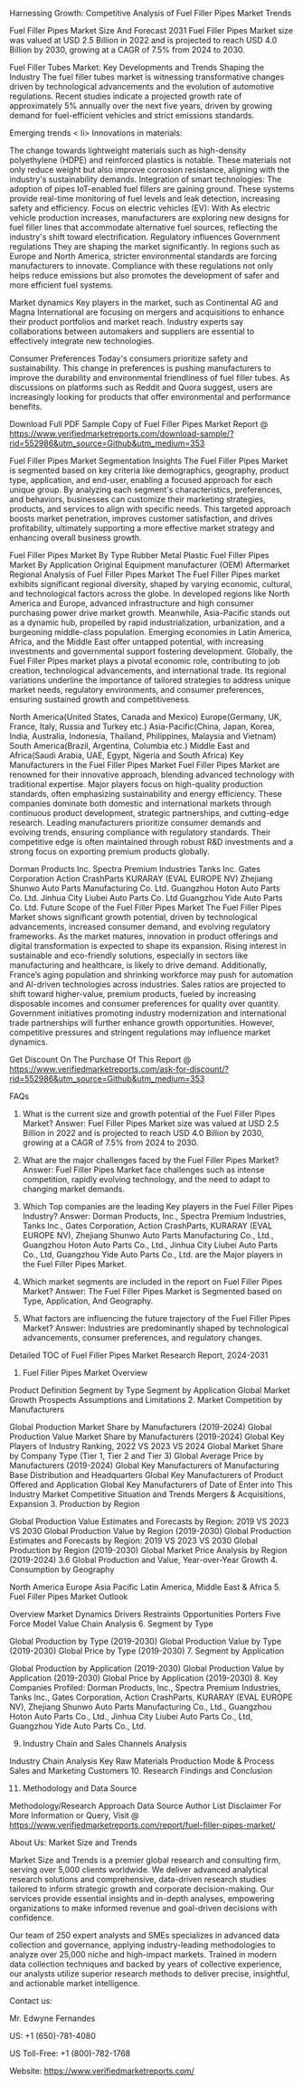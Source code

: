 Harnessing Growth: Competitive Analysis of Fuel Filler Pipes Market Trends


Fuel Filler Pipes Market Size And Forecast 2031
Fuel Filler Pipes Market size was valued at USD 2.5 Billion in 2022 and is projected to reach USD 4.0 Billion by 2030, growing at a CAGR of 7.5% from 2024 to 2030.

Fuel Filler Tubes Market: Key Developments and Trends Shaping the Industry
The fuel filler tubes market is witnessing transformative changes driven by technological advancements and the evolution of automotive regulations. Recent studies indicate a projected growth rate of approximately 5% annually over the next five years, driven by growing demand for fuel-efficient vehicles and strict emissions standards.

Emerging trends
< li>
Innovations in materials:

The change towards lightweight materials such as high-density polyethylene (HDPE) and reinforced plastics is notable. These materials not only reduce weight but also improve corrosion resistance, aligning with the industry's sustainability demands.
Integration of smart technologies: The adoption of pipes IoT-enabled fuel fillers are gaining ground. These systems provide real-time monitoring of fuel levels and leak detection, increasing safety and efficiency.
Focus on electric vehicles (EV): With As electric vehicle production increases, manufacturers are exploring new designs for fuel filler lines that accommodate alternative fuel sources, reflecting the industry's shift toward electrification.
Regulatory influences
Government regulations They are shaping the market significantly. In regions such as Europe and North America, stricter environmental standards are forcing manufacturers to innovate. Compliance with these regulations not only helps reduce emissions but also promotes the development of safer and more efficient fuel systems.

Market dynamics
Key players in the market, such as Continental AG and Magna International are focusing on mergers and acquisitions to enhance their product portfolios and market reach. Industry experts say collaborations between automakers and suppliers are essential to effectively integrate new technologies.

Consumer Preferences
Today's consumers prioritize safety and sustainability. This change in preferences is pushing manufacturers to improve the durability and environmental friendliness of fuel filler tubes. As discussions on platforms such as Reddit and Quora suggest, users are increasingly looking for products that offer environmental and performance benefits.

Download Full PDF Sample Copy of Fuel Filler Pipes Market Report @ https://www.verifiedmarketreports.com/download-sample/?rid=552986&utm_source=Github&utm_medium=353

Fuel Filler Pipes Market Segmentation Insights
The Fuel Filler Pipes Market is segmented based on key criteria like demographics, geography, product type, application, and end-user, enabling a focused approach for each unique group. By analyzing each segment's characteristics, preferences, and behaviors, businesses can customize their marketing strategies, products, and services to align with specific needs. This targeted approach boosts market penetration, improves customer satisfaction, and drives profitability, ultimately supporting a more effective market strategy and enhancing overall business growth.

Fuel Filler Pipes Market By Type
Rubber
Metal
Plastic
Fuel Filler Pipes Market By Application
Original Equipment manufacturer (OEM)
Aftermarket
Regional Analysis of Fuel Filler Pipes Market
The Fuel Filler Pipes market exhibits significant regional diversity, shaped by varying economic, cultural, and technological factors across the globe. In developed regions like North America and Europe, advanced infrastructure and high consumer purchasing power drive market growth. Meanwhile, Asia-Pacific stands out as a dynamic hub, propelled by rapid industrialization, urbanization, and a burgeoning middle-class population. Emerging economies in Latin America, Africa, and the Middle East offer untapped potential, with increasing investments and governmental support fostering development. Globally, the Fuel Filler Pipes market plays a pivotal economic role, contributing to job creation, technological advancements, and international trade. Its regional variations underline the importance of tailored strategies to address unique market needs, regulatory environments, and consumer preferences, ensuring sustained growth and competitiveness.

North America(United States, Canada and Mexico)
Europe(Germany, UK, France, Italy, Russia and Turkey etc.)
Asia-Pacific(China, Japan, Korea, India, Australia, Indonesia, Thailand, Philippines, Malaysia and Vietnam)
South America(Brazil, Argentina, Columbia etc.)
Middle East and Africa(Saudi Arabia, UAE, Egypt, Nigeria and South Africa)
Key Manufacturers in the Fuel Filler Pipes Market
Fuel Filler Pipes Market are renowned for their innovative approach, blending advanced technology with traditional expertise. Major players focus on high-quality production standards, often emphasizing sustainability and energy efficiency. These companies dominate both domestic and international markets through continuous product development, strategic partnerships, and cutting-edge research. Leading manufacturers prioritize consumer demands and evolving trends, ensuring compliance with regulatory standards. Their competitive edge is often maintained through robust R&D investments and a strong focus on exporting premium products globally.

Dorman Products
Inc.
Spectra Premium Industries
Tanks Inc.
Gates Corporation
Action CrashParts
KURARAY (EVAL EUROPE NV)
Zhejiang Shunwo Auto Parts Manufacturing Co.
Ltd.
Guangzhou Hoton Auto Parts Co.
Ltd.
Jinhua City Liubei Auto Parts Co.
Ltd
Guangzhou Yide Auto Parts Co.
Ltd.
Future Scope of the Fuel Filler Pipes Market
The Fuel Filler Pipes Market shows significant growth potential, driven by technological advancements, increased consumer demand, and evolving regulatory frameworks. As the market matures, innovation in product offerings and digital transformation is expected to shape its expansion. Rising interest in sustainable and eco-friendly solutions, especially in sectors like manufacturing and healthcare, is likely to drive demand. Additionally, France’s aging population and shrinking workforce may push for automation and AI-driven technologies across industries. Sales ratios are projected to shift toward higher-value, premium products, fueled by increasing disposable incomes and consumer preferences for quality over quantity. Government initiatives promoting industry modernization and international trade partnerships will further enhance growth opportunities. However, competitive pressures and stringent regulations may influence market dynamics.

Get Discount On The Purchase Of This Report @ https://www.verifiedmarketreports.com/ask-for-discount/?rid=552986&utm_source=Github&utm_medium=353

FAQs
1. What is the current size and growth potential of the Fuel Filler Pipes Market?
Answer: Fuel Filler Pipes Market size was valued at USD 2.5 Billion in 2022 and is projected to reach USD 4.0 Billion by 2030, growing at a CAGR of 7.5% from 2024 to 2030.

2. What are the major challenges faced by the Fuel Filler Pipes Market?
Answer: Fuel Filler Pipes Market face challenges such as intense competition, rapidly evolving technology, and the need to adapt to changing market demands.

3. Which Top companies are the leading Key players in the Fuel Filler Pipes Industry?
Answer: Dorman Products, Inc., Spectra Premium Industries, Tanks Inc., Gates Corporation, Action CrashParts, KURARAY (EVAL EUROPE NV), Zhejiang Shunwo Auto Parts Manufacturing Co., Ltd., Guangzhou Hoton Auto Parts Co., Ltd., Jinhua City Liubei Auto Parts Co., Ltd, Guangzhou Yide Auto Parts Co., Ltd. are the Major players in the Fuel Filler Pipes Market.

4. Which market segments are included in the report on Fuel Filler Pipes Market?
Answer: The Fuel Filler Pipes Market is Segmented based on Type, Application, And Geography.

5. What factors are influencing the future trajectory of the Fuel Filler Pipes Market?
Answer: Industries are predominantly shaped by technological advancements, consumer preferences, and regulatory changes.

Detailed TOC of Fuel Filler Pipes Market Research Report, 2024-2031
1. Fuel Filler Pipes Market Overview

Product Definition
Segment by Type
Segment by Application
Global Market Growth Prospects
Assumptions and Limitations
2. Market Competition by Manufacturers

Global Production Market Share by Manufacturers (2019-2024)
Global Production Value Market Share by Manufacturers (2019-2024)
Global Key Players of Industry Ranking, 2022 VS 2023 VS 2024
Global Market Share by Company Type (Tier 1, Tier 2 and Tier 3)
Global Average Price by Manufacturers (2019-2024)
Global Key Manufacturers of Manufacturing Base Distribution and Headquarters
Global Key Manufacturers of Product Offered and Application
Global Key Manufacturers of Date of Enter into This Industry
Market Competitive Situation and Trends
Mergers & Acquisitions, Expansion
3. Production by Region

Global Production Value Estimates and Forecasts by Region: 2019 VS 2023 VS 2030
Global Production Value by Region (2019-2030)
Global Production Estimates and Forecasts by Region: 2019 VS 2023 VS 2030
Global Production by Region (2019-2030)
Global Market Price Analysis by Region (2019-2024) 3.6 Global Production and Value, Year-over-Year Growth
4. Consumption by Geography

North America
Europe
Asia Pacific
Latin America, Middle East & Africa
5. Fuel Filler Pipes Market Outlook

Overview
Market Dynamics
Drivers
Restraints
Opportunities
Porters Five Force Model
Value Chain Analysis 
6. Segment by Type

Global Production by Type (2019-2030)
Global Production Value by Type (2019-2030)
Global Price by Type (2019-2030)
7. Segment by Application

Global Production by Application (2019-2030)
Global Production Value by Application (2019-2030)
Global Price by Application (2019-2030)
8. Key Companies Profiled: Dorman Products, Inc., Spectra Premium Industries, Tanks Inc., Gates Corporation, Action CrashParts, KURARAY (EVAL EUROPE NV), Zhejiang Shunwo Auto Parts Manufacturing Co., Ltd., Guangzhou Hoton Auto Parts Co., Ltd., Jinhua City Liubei Auto Parts Co., Ltd, Guangzhou Yide Auto Parts Co., Ltd.

9. Industry Chain and Sales Channels Analysis

Industry Chain Analysis
Key Raw Materials
Production Mode & Process
Sales and Marketing
Customers
10. Research Findings and Conclusion

11. Methodology and Data Source

Methodology/Research Approach
Data Source
Author List
Disclaimer
For More Information or Query, Visit @ https://www.verifiedmarketreports.com/report/fuel-filler-pipes-market/

About Us: Market Size and Trends

Market Size and Trends is a premier global research and consulting firm, serving over 5,000 clients worldwide. We deliver advanced analytical research solutions and comprehensive, data-driven research studies tailored to inform strategic growth and corporate decision-making. Our services provide essential insights and in-depth analyses, empowering organizations to make informed revenue and goal-driven decisions with confidence.

Our team of 250 expert analysts and SMEs specializes in advanced data collection and governance, applying industry-leading methodologies to analyze over 25,000 niche and high-impact markets. Trained in modern data collection techniques and backed by years of collective experience, our analysts utilize superior research methods to deliver precise, insightful, and actionable market intelligence.

Contact us:

Mr. Edwyne Fernandes

US: +1 (650)-781-4080

US Toll-Free: +1 (800)-782-1768

Website: https://www.verifiedmarketreports.com/
